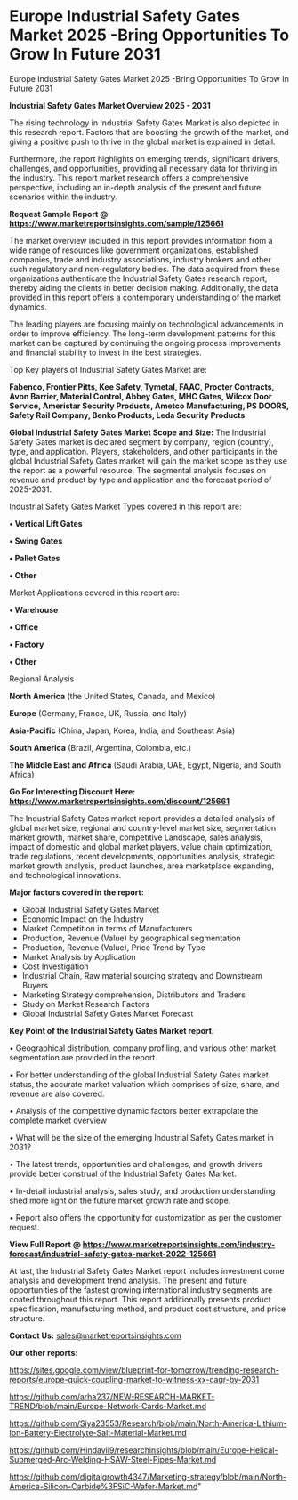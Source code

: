 # Europe Industrial Safety Gates Market 2025 -Bring Opportunities To Grow In Future 2031
Europe Industrial Safety Gates Market 2025 -Bring Opportunities To Grow In Future 2031

<Strong> Industrial Safety Gates Market Overview 2025 - 2031</strong>

The rising technology in Industrial Safety Gates Market is also depicted in this research report. Factors that are boosting the growth of the market, and giving a positive push to thrive in the global market is explained in detail.

Furthermore, the report highlights on emerging trends, significant drivers, challenges, and opportunities, providing all necessary data for thriving in the industry. This report market research offers a comprehensive perspective, including an in-depth analysis of the present and future scenarios within the industry.

<strong>Request Sample Report @ <a href=https://www.marketreportsinsights.com/sample/125661>https://www.marketreportsinsights.com/sample/125661</a></strong>

The market overview included in this report provides information from a wide range of resources like government organizations, established companies, trade and industry associations, industry brokers and other such regulatory and non-regulatory bodies. The data acquired from these organizations authenticate the Industrial Safety Gates research report, thereby aiding the clients in better decision making. Additionally, the data provided in this report offers a contemporary understanding of the market dynamics.

The leading players are focusing mainly on technological advancements in order to improve efficiency. The long-term development patterns for this market can be captured by continuing the ongoing process improvements and financial stability to invest in the best strategies.

Top Key players of Industrial Safety Gates Market are:

<strong>Fabenco, Frontier Pitts, Kee Safety, Tymetal, FAAC, Procter Contracts, Avon Barrier, Material Control, Abbey Gates, MHC Gates, Wilcox Door Service, Ameristar Security Products, Ametco Manufacturing, PS DOORS, Safety Rail Company, Benko Products, Leda Security Products</strong>

<strong><b>Global Industrial Safety Gates Market Scope and Size:</b></strong>
The Industrial Safety Gates market is declared segment by company, region (country), type, and application. Players, stakeholders, and other participants in the global Industrial Safety Gates market will gain the market scope as they use the report as a powerful resource. The segmental analysis focuses on revenue and product by type and application and the forecast period of 2025-2031.

Industrial Safety Gates Market Types covered in this report are:

<strong>• Vertical Lift Gates

• Swing Gates

• Pallet Gates

• Other</strong>

Market Applications covered in this report are:

<strong>• Warehouse

• Office

• Factory

• Other</strong> 

Regional Analysis

<strong>North America</strong> (the United States, Canada, and Mexico)

<strong>Europe</strong> (Germany, France, UK, Russia, and Italy)

<strong>Asia-Pacific</strong> (China, Japan, Korea, India, and Southeast Asia)

<strong>South America</strong> (Brazil, Argentina, Colombia, etc.)

<strong>The Middle East and Africa</strong> (Saudi Arabia, UAE, Egypt, Nigeria, and South Africa)

<strong>Go For Interesting Discount Here: <a href=https://www.marketreportsinsights.com/discount/125661>https://www.marketreportsinsights.com/discount/125661</a></strong>

The Industrial Safety Gates market report provides a detailed analysis of global market size, regional and country-level market size, segmentation market growth, market share, competitive Landscape, sales analysis, impact of domestic and global market players, value chain optimization, trade regulations, recent developments, opportunities analysis, strategic market growth analysis, product launches, area marketplace expanding, and technological innovations.

<strong><b>Major factors covered in the report:</b></strong>
<ul>
  <li>Global Industrial Safety Gates Market </li>
  <li>Economic Impact on the Industry</li>
  <li>Market Competition in terms of Manufacturers</li>
  <li>Production, Revenue (Value) by geographical segmentation</li>
  <li>Production, Revenue (Value), Price Trend by Type</li>
  <li>Market Analysis by Application</li>
  <li>Cost Investigation</li>
  <li>Industrial Chain, Raw material sourcing strategy and Downstream Buyers</li>
  <li>Marketing Strategy comprehension, Distributors and Traders</li>
  <li>Study on Market Research Factors</li>
  <li>Global Industrial Safety Gates Market Forecast</li>
</ul>

<strong><b>Key Point of the Industrial Safety Gates Market report:</b></strong>

• Geographical distribution, company profiling, and various other market segmentation are provided in the report.

• For better understanding of the global Industrial Safety Gates market status, the accurate market valuation which comprises of size, share, and revenue are also covered.

• Analysis of the competitive dynamic factors better extrapolate the complete market overview

• What will be the size of the emerging Industrial Safety Gates market in 2031?

• The latest trends, opportunities and challenges, and growth drivers provide better construal of the Industrial Safety Gates Market.

• In-detail industrial analysis, sales study, and production understanding shed more light on the future market growth rate and scope.

• Report also offers the opportunity for customization as per the customer request.

<strong><b>View Full Report @ <a href=https://www.marketreportsinsights.com/industry-forecast/industrial-safety-gates-market-2022-125661>https://www.marketreportsinsights.com/industry-forecast/industrial-safety-gates-market-2022-125661</a></b></strong>


At last, the Industrial Safety Gates Market report includes investment come analysis and development trend analysis. The present and future opportunities of the fastest growing international industry segments are coated throughout this report. This report additionally presents product specification, manufacturing method, and product cost structure, and price structure.

<strong>Contact Us:</strong>
sales@marketreportsinsights.com

<strong>Our other reports:</strong>

<a href=https://sites.google.com/view/blueprint-for-tomorrow/trending-research-reports/europe-quick-coupling-market-to-witness-xx-cagr-by-2031>https://sites.google.com/view/blueprint-for-tomorrow/trending-research-reports/europe-quick-coupling-market-to-witness-xx-cagr-by-2031</a>

<a href=https://github.com/arha237/NEW-RESEARCH-MARKET-TREND/blob/main/Europe-Network-Cards-Market.md>https://github.com/arha237/NEW-RESEARCH-MARKET-TREND/blob/main/Europe-Network-Cards-Market.md</a>

<a href=https://github.com/Siya23553/Research/blob/main/North-America-Lithium-Ion-Battery-Electrolyte-Salt-Material-Market.md>https://github.com/Siya23553/Research/blob/main/North-America-Lithium-Ion-Battery-Electrolyte-Salt-Material-Market.md</a>

<a href=https://github.com/Hindavii9/researchinsights/blob/main/Europe-Helical-Submerged-Arc-Welding-HSAW-Steel-Pipes-Market.md>https://github.com/Hindavii9/researchinsights/blob/main/Europe-Helical-Submerged-Arc-Welding-HSAW-Steel-Pipes-Market.md</a>

<a href=https://github.com/digitalgrowth4347/Marketing-strategy/blob/main/North-America-Silicon-Carbide%3FSiC-Wafer-Market.md>https://github.com/digitalgrowth4347/Marketing-strategy/blob/main/North-America-Silicon-Carbide%3FSiC-Wafer-Market.md</a>"
